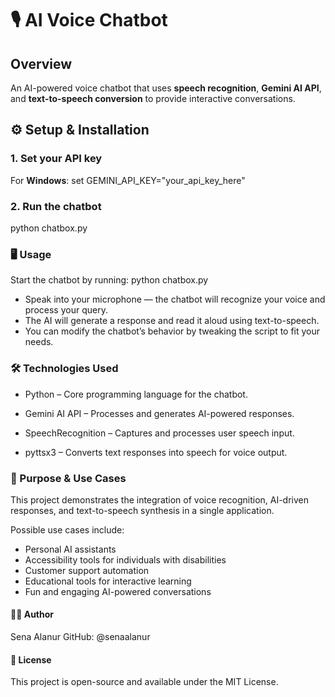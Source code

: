 # 🎙️ AI Voice Chatbot
## Overview 
An AI-powered voice chatbot that uses **speech recognition**, **Gemini AI API**, and **text-to-speech conversion** to provide interactive conversations.  

## ⚙️ Setup & Installation

### 1. Set your API key
For **Windows**:
set GEMINI_API_KEY="your_api_key_here"

### 2. Run the chatbot

python chatbox.py

### 🖥️ Usage

Start the chatbot by running:
python chatbox.py

- Speak into your microphone — the chatbot will recognize your voice and process your query.
- The AI will generate a response and read it aloud using text-to-speech.
- You can modify the chatbot’s behavior by tweaking the script to fit your needs.

### 🛠️ Technologies Used

- Python – Core programming language for the chatbot.

- Gemini AI API – Processes and generates AI-powered responses.

- SpeechRecognition – Captures and processes user speech input.

- pyttsx3 – Converts text responses into speech for voice output.

### 🎯 Purpose & Use Cases

This project demonstrates the integration of voice recognition, AI-driven responses, and text-to-speech synthesis in a single application.

Possible use cases include:

- Personal AI assistants
- Accessibility tools for individuals with disabilities
- Customer support automation
- Educational tools for interactive learning
- Fun and engaging AI-powered conversations

#### 👩‍💻 Author
Sena Alanur
GitHub: @senaalanur

#### 📜 License
This project is open-source and available under the MIT License.



